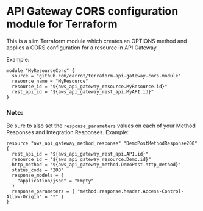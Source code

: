 # API Gateway CORS configuration module for Terraform

This is a slim Terraform module which creates an OPTIONS method and applies a CORS configuration for a resource in API Gateway.

Example: 
```
module "MyResourceCors" {
  source = "github.com/carrot/terraform-api-gateway-cors-module"
  resource_name = "MyResource"
  resource_id = "${aws_api_gateway_resource.MyResource.id}"
  rest_api_id = "${aws_api_gateway_rest_api.MyAPI.id}"
}
```

### Note:
Be sure to also set the `response_parameters` values on each of your Method Responses and Integration Responses.
Example:
```
resource "aws_api_gateway_method_response" "DemoPostMethodResponse200" {
  rest_api_id = "${aws_api_gateway_rest_api.API.id}"
  resource_id = "${aws_api_gateway_resource.Demo.id}"
  http_method = "${aws_api_gateway_method.DemoPost.http_method}"
  status_code = "200"
  response_models = {
    "application/json" = "Empty"
  }
  response_parameters = { "method.response.header.Access-Control-Allow-Origin" = "*" }
}
```
